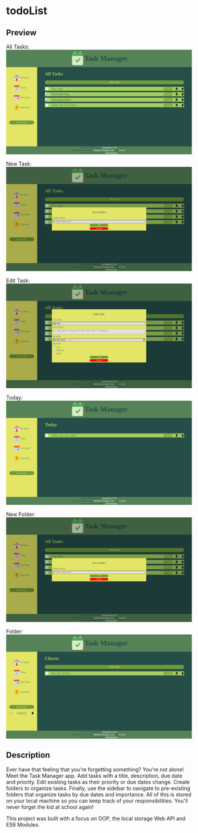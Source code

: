 # todoList

## Preview

All Tasks:
![Alt text](./src/assets/images/allTasks.png)

New Task:
![Alt text](./src/assets/images/newFolder.png)

Edit Task:
![Alt text](./src/assets/images/editTask.png)

Today:
![Alt text](./src/assets/images/today.png)

New Folder:
![Alt text](./src/assets/images/newFolder.png)

Folder:
![Alt text](./src/assets/images/folder.png)

## Description

Ever have that feeling that you're forgetting something? You're not alone! Meet the Task Manager app. Add tasks with a title, description, due date and priority. Edit existing tasks as their priority or due dates change. Create folders to organize tasks. Finally, use the sidebar to navigate to pre-existing folders that organize tasks by due dates and importance. All of this is stored on your local machine so you can keep track of your responsibilities. You'll never forget the kid at school again!

This project was built with a focus on OOP, the local storage Web API and ES6 Modules.
